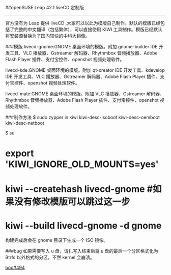 ##openSUSE Leap 42.1 liveCD 定制版

----------------------------------------
官方没有为 Leap 提供 liveCD ,大家可以以此为模版自己制作。默认的模版已经包括了完整的中文翻译（包括繁体），可以直接使用 KIWI 工具制作。模版已经默认将安装源替换为了国内较快的中科大镜像。

###模版
livecd-gnome:GNOME 桌面环境的模版。附加 gnome-builder IDE 开发工具、VLC 播放器、Gstreamer 解码器、Rhythmbox 音频播放器、Adobe Flash Player 插件、支付宝控件、openshot 视频处理软件。

livecd-kde:GNOME 桌面环境的模版。附加 qt-creator IDE 开发工具、kdevelop IDE 开发工具、VLC 播放器、Gstreamer 解码器、Adobe Flash Player 插件、支付宝控件、openshot 视频处理软件。

livecd-mate:GNOME 桌面环境的模版。附加 VLC 播放器、Gstreamer 解码器、Rhythmbox 音频播放器、Adobe Flash Player 插件、支付宝控件、openshot 视频处理软件。

###制作方法
$ sudo zypper in kiwi kiwi-desc-isoboot kiwi-desc-oemboot kiwi-desc-netboot

$ su

# export 'KIWI_IGNORE_OLD_MOUNTS=yes'

# kiwi --createhash livecd-gnome      #如果没有修改模版可以跳过这一步

# kiwi --build livecd-gnome -d gnome

构建完成后会在 gnome 目录下生成一个 ISO 镜像。

###bug
如果需要写入 u 盘，请扎写入结束后将 u 盘的最后一个分区格式化为 Btrfs 以外格式的分区，不然 kernel 会崩溃。

[boo#494](https://bugzilla.opensuse.org/show_bug.cgi?id=950999) 
